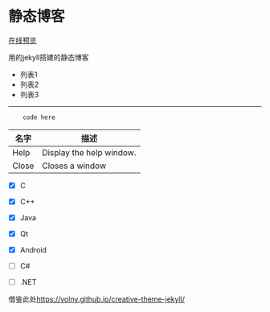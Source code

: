 # 静态博客

[在线预览](https://galan99.github.io/)

用的jekyll搭建的静态博客

- 列表1
- 列表2
- 列表3

***

```java (type)
    code here
```

| 名字 | 描述          |
| ------------- | ----------- |
| Help      | Display the help window.|
| Close     | Closes a window     |

- [x] C
- [x] C++
- [x] Java
- [x] Qt
- [x] Android
- [ ] C#
- [ ] .NET


借鉴此处<https://volny.github.io/creative-theme-jekyll/>


